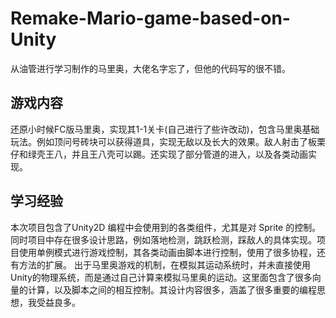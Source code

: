 # Remake-Mario-game-based-on-Unity
从油管进行学习制作的马里奥，大佬名字忘了，但他的代码写的很不错。
## 游戏内容
还原小时候FC版马里奥，实现其1-1关卡(自己进行了些许改动)，包含马里奥基础玩法。例如顶问号砖块可以获得道具，实现无敌以及长大的效果。敌人射击了板栗仔和绿壳王八，并且王八壳可以踢。还实现了部分管道的进入，以及各类动画实现。
## 学习经验
本次项目包含了Unity2D 编程中会使用到的各类组件，尤其是对 Sprite 的控制。同时项目中存在很多设计思路，例如落地检测，跳跃检测，踩敌人的具体实现。项目使用单例模式进行游戏控制，其各类动画由脚本进行控制，使用了很多协程，还有方法的扩展。
出于马里奥游戏的机制，在模拟其运动系统时，并未直接使用Unity的物理系统，而是通过自己计算来模拟马里奥的运动。这里面包含了很多向量的计算，以及脚本之间的相互控制。其设计内容很多，涵盖了很多重要的编程思想，我受益良多。
